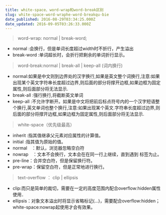 ```yaml
---
title: white-space、word-wrap和word-break区别
slug: white-space-word-wraphe-word-breakqu-bie
date_published: 2016-08-29T03:34:25.000Z
date_updated: 2016-09-05T03:26:33.000Z
---
```


> word-wrap: normal | break-word;

- normal :会换行，但是单词长度超过width时不折行，产生溢出
- break-word :单词超长时，会折行把剩余的单词折行显示。

> word-break:normal | break-all | keep-all (词内换行)

- normal:如果是中文则到边界处的汉字换行,如果是英文整个词换行,注意:如果出现某个英文字符串长度超过边界,则后面的部分将撑开边框,如果边框为固定属性,则后面部分将无法显示.
- break-all :强行换行,将截断英文单词
- keep-all :不允许字断开。如果是中文将把前后标点符号内的一个汉字短语整个换行,英文单词也整个换行,注意:如果出现某个英文.字符串长度超过边界,则后面的部分将撑开边框,如果边框为固定属性,则后面部分将无法显示.

> white-space（优先级最高）

- inherit :指其值继承父元素对应属性的计算值。
- initial :指其值为原始的值。
- normal　：默认，浏览器忽略空白符
- nowrap　：文本不会换行，文本会在在同一行上继续，直到遇到 
 标签为止。
- pre-line：合并空白符，但是保留换行符。
- pre-wrap：保留空白符，但是正常地进行换行。

> text-overflow ： clip | ellipsis

- clip:而只是简单的裁切，需要在一定的高度范围内配合overflow:hidden属性使用．
- ellipsis：对象文本溢出时将显示省略标记(...)，需要配合overflow:hidden；white-space:nowrap起使用才会有效果。
